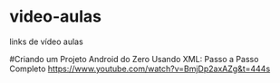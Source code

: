 # video-aulas
links de vídeo aulas

#Criando um Projeto Android do Zero Usando XML: Passo a Passo Completo 
https://www.youtube.com/watch?v=BmjDp2axAZg&t=444s
